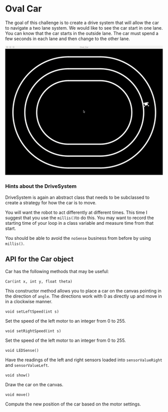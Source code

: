 # Oval Car

The goal of this challenge is to create a drive system that will allow the car to navigate a two lane system. We would like to see the car start in one lane. You can know that the car starts in the outside lane. The car must spend a few seconds in each lane and then change to the other lane.

![GIF of Oval Car Solution](https://github.com/Choate-Robotics/Oval_Car/blob/master/OvalCarsolution.gif)


### Hints about the DriveSystem

DriveSystem is again an abstract class that needs to be subclassed to create a strategy for how the car is to move.

You will want the robot to act differently at different times. This time I suggest that you use the `millis()`to do this. You may want to record the starting time of your loop in a class variable and measure time from that start.

You should be able to avoid the `noSense` business from before by using `millis()`.


## API for the Car object

Car has the following methods that may be useful:

`Car(int x, int y, float theta)`

This constructor method allows you to place a car on the canvas pointing in the direction of `angle`. The directions work with 0 as directly up and move in in a clockwise manner.

`void setLeftSpeed(int s)`

Set the speed of the left motor to an integer from 0 to 255.

`void setRightSpeed(int s)`

Set the speed of the left motor to an integer from 0 to 255.

`void LEDSense()`

Have the readings of the left and right sensors loaded into `sensorValueRight` and `sensorValueLeft`.

`void show()`

Draw the car on the canvas.

`void move()`

Compute the new position of the car based on the motor settings.
